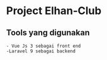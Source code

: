# Project Elhan-Club
## Tools yang digunakan
```
- Vue Js 3 sebagai front end
-Laravel 9 sebagai backend
